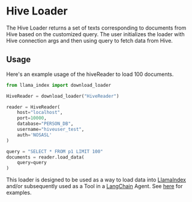 # Hive Loader

The Hive Loader returns a set of texts corresponding to documents from Hive based on the customized query.
The user initializes the loader with Hive connection args and then using query to fetch data from Hive. 
## Usage

Here's an example usage of the hiveReader to load 100 documents.

```python
from llama_index import download_loader

HiveReader = download_loader("HiveReader")

reader = HiveReader(
    host="localhost", 
    port=10000, 
    database="PERSON_DB",
    username="hiveuser_test", 
    auth='NOSASL'
)

query = "SELECT * FROM p1 LIMIT 100"
documents = reader.load_data(
    query=query
)
```

This loader is designed to be used as a way to load data into [LlamaIndex](https://github.com/run-llama/llama_index/tree/main/llama_index) and/or subsequently used as a Tool in a [LangChain](https://github.com/hwchase17/langchain) Agent. See [here](https://github.com/run-llama/llama-hub/tree/main/llama_hub) for examples.

